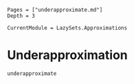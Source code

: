 ```@contents
Pages = ["underapproximate.md"]
Depth = 3
```

```@meta
CurrentModule = LazySets.Approximations
```

# Underapproximation

```@docs
underapproximate
```
